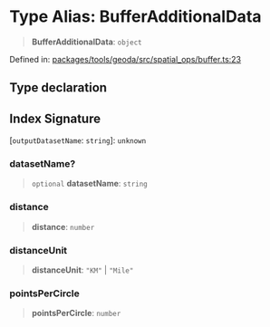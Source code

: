 # Type Alias: BufferAdditionalData

> **BufferAdditionalData**: `object`

Defined in: [packages/tools/geoda/src/spatial\_ops/buffer.ts:23](https://github.com/GeoDaCenter/openassistant/blob/dc72d81a35cf8e46295657303846fbb4ad891993/packages/tools/geoda/src/spatial_ops/buffer.ts#L23)

## Type declaration

## Index Signature

\[`outputDatasetName`: `string`\]: `unknown`

### datasetName?

> `optional` **datasetName**: `string`

### distance

> **distance**: `number`

### distanceUnit

> **distanceUnit**: `"KM"` \| `"Mile"`

### pointsPerCircle

> **pointsPerCircle**: `number`
